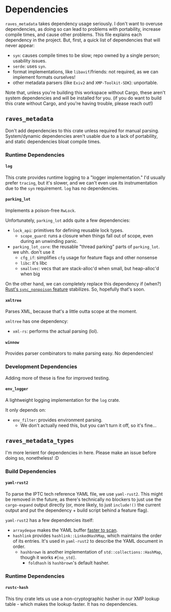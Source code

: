# Dependencies

`raves_metadata` takes dependency usage seriously. I don't want to overuse dependencies, as doing so can lead to problems with portability, increase compile times, and cause other problems. This file explains each dependency in the project. But, first, a quick list of dependencies that will never appear:

- `syn`: causes compile times to be slow; repo owned by a single person; usability issues.
- `serde`: uses `syn`.
- format implementations, like `libavif`/friends: not required, as we can implement formats ourselves!
- other metadata parsers (like `Exiv2` and `XMP-Toolkit-SDK`): unportable.

Note that, unless you're building this workspace without Cargo, these aren't system dependencies and will be installed for you. (if you do want to build this crate without Cargo, and you're having trouble, please reach out!)

## `raves_metadata`

Don't add dependencies to this crate unless required for manual parsing. System/dynamic dependencies aren't usable due to a lack of portability, and static dependencies bloat compile times.

### Runtime Dependencies

#### `log`

This crate provides runtime logging to a "logger implementation." I'd usually prefer `tracing`, but it's slower, and we can't even use its instrumentation due to the `syn` requirement. `log` has no dependencies.

#### `parking_lot`

Implements a poison-free `RwLock`.

Unfortunately, `parking_lot` adds quite a few dependencies:

- `lock_api`: primitives for defining reusable lock types.
  - `scope_guard`: runs a closure when things fall out of scope, even during an unwinding panic.
- `parking_lot_core`: the reusable "thread parking" parts of `parking_lot`. we uhh. don't use it
  - `cfg_if`: simplifies `cfg` usage for feature flags and other nonsense
  - `libc`: it's libc
  - `smallvec`: vecs that are stack-alloc'd when small, but heap-alloc'd when big

On the other hand, we can completely replace this dependency if (when?) [Rust's `sync_nonpoison` feature](https://github.com/rust-lang/rust/issues/134645) stabilizes. So, hopefully that's soon.

#### `xmltree`

Parses XML, because that's a little outta scope at the moment.

`xmltree` has one dependency:

- `xml-rs`: performs the actual parsing (lol).

#### `winnow`

Provides parser combinators to make parsing easy. No dependencies!

### Development Dependencies

Adding more of these is fine for improved testing.

#### `env_logger`

A lightweight logging implementation for the `log` crate.

It only depends on:

- `env_filter`: provides environment parsing.
  - We don't actually need this, but you can't turn it off, so it's fine...

## `raves_metadata_types`

I'm more lenient for dependencies in here. Please make an issue before doing so, nonetheless! :D

### Build Dependencies

#### `yaml-rust2`

To parse the IPTC tech reference YAML file, we use `yaml-rust2`. This might be removed in the future, as there's technically no blockers to just use the `cargo-expand` output directly (or, more likely, to just `include!()` the current output and put the dependency + build script behind a feature flag).

`yaml-rust2` has a few dependencies itself:

- `arraydeque` makes the YAML buffer [faster to scan](https://github.com/Ethiraric/yaml-rust2/blob/399f481990f11120b144ccd550657580284a3a30/documents/2024-03-15-FirstRelease.md?plain=1#L50).
- `hashlink` provides `hashlink::LinkedHashMap`, which maintains the order of its entries. It's used in `yaml-rust2` to describe the YAML document in order.
  - `hashbrown` is another implementation of `std::collections::HashMap`, though it works `#[no_std]`.
    - `foldhash` is `hashbrown`'s default hasher.

### Runtime Dependencies

#### `rustc-hash`

This tiny crate lets us use a non-cryptographic hasher in our XMP lookup table - which makes the lookup faster. It has no dependencies.
